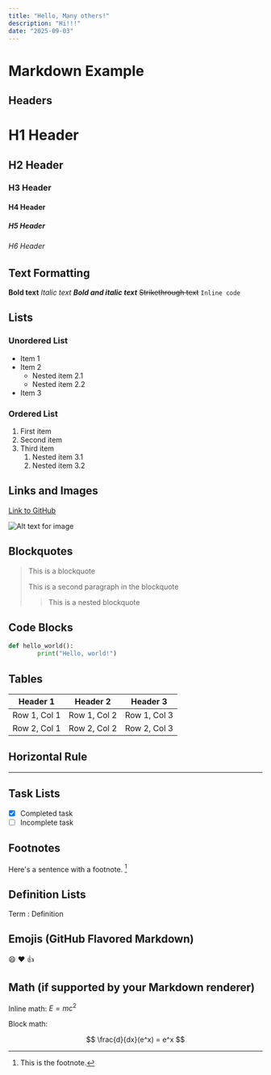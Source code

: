 ```yaml
---
title: "Hello, Many others!"
description: "Hi!!!"
date: "2025-09-03"
---
```



# Markdown Example


## Headers

# H1 Header
## H2 Header
### H3 Header
#### H4 Header
##### H5 Header
###### H6 Header

## Text Formatting

**Bold text**
*Italic text*
***Bold and italic text***
~~Strikethrough text~~
`Inline code`

## Lists

### Unordered List
- Item 1
- Item 2
    - Nested item 2.1
    - Nested item 2.2
- Item 3

### Ordered List
1. First item
2. Second item
3. Third item
     1. Nested item 3.1
     2. Nested item 3.2

## Links and Images

[Link to GitHub](https://github.com)

![Alt text for image](https://plus.unsplash.com/premium_photo-1664474619075-644dd191935f?fm=jpg&q=60&w=3000&ixlib=rb-4.1.0&ixid=M3wxMjA3fDB8MHxzZWFyY2h8MXx8aW1hZ2V8ZW58MHx8MHx8fDA%3D)

## Blockquotes

> This is a blockquote
> 
> This is a second paragraph in the blockquote
>
> > This is a nested blockquote

## Code Blocks

```python
def hello_world():
        print("Hello, world!")
```

## Tables

| Header 1 | Header 2 | Header 3 |
|----------|----------|----------|
| Row 1, Col 1 | Row 1, Col 2 | Row 1, Col 3 |
| Row 2, Col 1 | Row 2, Col 2 | Row 2, Col 3 |

## Horizontal Rule

---

## Task Lists

- [x] Completed task
- [ ] Incomplete task

## Footnotes

Here's a sentence with a footnote. [^1]

[^1]: This is the footnote.

## Definition Lists

Term
: Definition

## Emojis (GitHub Flavored Markdown)

:smile: :heart: :thumbsup:

## Math (if supported by your Markdown renderer)

Inline math: $E=mc^2$

Block math:

$$
\frac{d}{dx}(e^x) = e^x
$$
